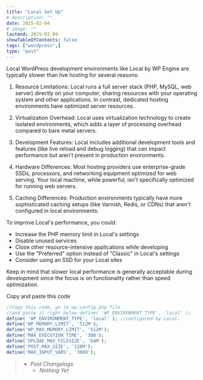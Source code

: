 ```yaml
---
title: "Local Set Up"
# description: ""
date: 2025-02-04
# image: ""
lastmod: 2025-02-04
showTableOfContents: false
tags: ["wordpress",]
type: "post"
---
```


Local WordPress development environments like Local by WP Engine are typically slower than live hosting for several reasons:

1. Resource Limitations: Local runs a full server stack (PHP, MySQL, web server) directly on your computer, sharing resources with your operating system and other applications. In contrast, dedicated hosting environments have optimized server resources.

2. Virtualization Overhead: Local uses virtualization technology to create isolated environments, which adds a layer of processing overhead compared to bare metal servers.

3. Development Features: Local includes additional development tools and features (like live reload and debug logging) that can impact performance but aren't present in production environments.

4. Hardware Differences: Most hosting providers use enterprise-grade SSDs, processors, and networking equipment optimized for web serving. Your local machine, while powerful, isn't specifically optimized for running web servers.

5. Caching Differences: Production environments typically have more sophisticated caching setups (like Varnish, Redis, or CDNs) that aren't configured in local environments.

To improve Local's performance, you could:
- Increase the PHP memory limit in Local's settings
- Disable unused services
- Close other resource-intensive applications while developing
- Use the "Preferred" option instead of "Classic" in Local's settings
- Consider using an SSD for your Local sites

Keep in mind that slower local performance is generally acceptable during development since the focus is on functionality rather than speed optimization.

Copy and paste this code

```php 
//Copy this code, go to wp-config.php file
//and paste it right below define( 'WP_ENVIRONMENT_TYPE', 'local' );
define( 'WP_ENVIRONMENT_TYPE', 'local' ); //configured by Local.
define('WP_MEMORY_LIMIT', '512M');
define('WP_MAX_MEMORY_LIMIT', '512M');
define('MAX_EXECUTION_TIME', '300');
define('UPLOAD_MAX_FILESIZE', '64M');
define('POST_MAX_SIZE', '128M');
define('MAX_INPUT_VARS', '3000');
```


> - *Post Changelogs*
>   - *Nothing Yet*
